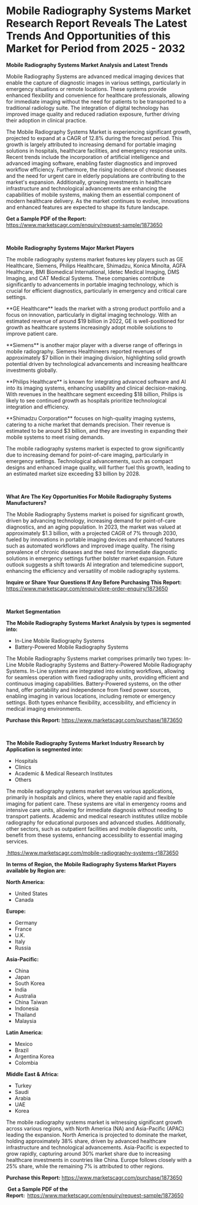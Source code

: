 <p><h1>Mobile Radiography Systems Market Research Report Reveals The Latest Trends And Opportunities of this Market for Period from 2025 - 2032</h1></p><p><strong>Mobile Radiography Systems Market Analysis and Latest Trends</strong></p>
<p><p>Mobile Radiography Systems are advanced medical imaging devices that enable the capture of diagnostic images in various settings, particularly in emergency situations or remote locations. These systems provide enhanced flexibility and convenience for healthcare professionals, allowing for immediate imaging without the need for patients to be transported to a traditional radiology suite. The integration of digital technology has improved image quality and reduced radiation exposure, further driving their adoption in clinical practice.</p><p>The Mobile Radiography Systems Market is experiencing significant growth, projected to expand at a CAGR of 12.8% during the forecast period. This growth is largely attributed to increasing demand for portable imaging solutions in hospitals, healthcare facilities, and emergency response units. Recent trends include the incorporation of artificial intelligence and advanced imaging software, enabling faster diagnostics and improved workflow efficiency. Furthermore, the rising incidence of chronic diseases and the need for urgent care in elderly populations are contributing to the market's expansion. Additionally, growing investments in healthcare infrastructure and technological advancements are enhancing the capabilities of mobile systems, making them an essential component of modern healthcare delivery. As the market continues to evolve, innovations and enhanced features are expected to shape its future landscape.</p></p>
<p><strong>Get a Sample PDF of the Report:&nbsp;</strong> <a href="https://www.marketscagr.com/enquiry/request-sample/1873650?utm_campaign=3249&utm_medium=2&utm_source=Github&utm_content=ia&utm_term=13042025&utm_id=mobile-radiography-systems">https://www.marketscagr.com/enquiry/request-sample/1873650</a></p>
<p>&nbsp;</p>
<p><strong>Mobile Radiography Systems Major Market Players</strong></p>
<p><p>The mobile radiography systems market features key players such as GE Healthcare, Siemens, Philips Healthcare, Shimadzu, Konica Minolta, AGFA Healthcare, BMI Biomedical International, Idetec Medical Imaging, DMS Imaging, and CAT Medical Systems. These companies contribute significantly to advancements in portable imaging technology, which is crucial for efficient diagnostics, particularly in emergency and critical care settings.</p><p>**GE Healthcare** leads the market with a strong product portfolio and a focus on innovation, particularly in digital imaging technology. With an estimated revenue of around $19 billion in 2022, GE is well-positioned for growth as healthcare systems increasingly adopt mobile solutions to improve patient care.</p><p>**Siemens** is another major player with a diverse range of offerings in mobile radiography. Siemens Healthineers reported revenues of approximately $7 billion in their imaging division, highlighting solid growth potential driven by technological advancements and increasing healthcare investments globally.</p><p>**Philips Healthcare** is known for integrating advanced software and AI into its imaging systems, enhancing usability and clinical decision-making. With revenues in the healthcare segment exceeding $18 billion, Philips is likely to see continued growth as hospitals prioritize technological integration and efficiency.</p><p>**Shimadzu Corporation** focuses on high-quality imaging systems, catering to a niche market that demands precision. Their revenue is estimated to be around $3 billion, and they are investing in expanding their mobile systems to meet rising demands.</p><p>The mobile radiography systems market is expected to grow significantly due to increasing demand for point-of-care imaging, particularly in emergency settings. Technological advancements, such as compact designs and enhanced image quality, will further fuel this growth, leading to an estimated market size exceeding $3 billion by 2028.</p></p>
<p>&nbsp;</p>
<p><strong>What Are The Key Opportunities For Mobile Radiography Systems Manufacturers?</strong></p>
<p><p>The Mobile Radiography Systems market is poised for significant growth, driven by advancing technology, increasing demand for point-of-care diagnostics, and an aging population. In 2023, the market was valued at approximately $1.3 billion, with a projected CAGR of 7% through 2030, fueled by innovations in portable imaging devices and enhanced features such as automated workflows and improved image quality. The rising prevalence of chronic diseases and the need for immediate diagnostic solutions in emergency settings further bolster market expansion. Future outlook suggests a shift towards AI integration and telemedicine support, enhancing the efficiency and versatility of mobile radiography systems.</p></p>
<p><strong>Inquire or Share Your Questions If Any Before Purchasing This Report:</strong> <a href="https://www.marketscagr.com/enquiry/pre-order-enquiry/1873650?utm_campaign=3249&utm_medium=2&utm_source=Github&utm_content=ia&utm_term=13042025&utm_id=mobile-radiography-systems">https://www.marketscagr.com/enquiry/pre-order-enquiry/1873650</a></p>
<p>&nbsp;</p>
<p><strong>Market Segmentation</strong></p>
<p><strong>The Mobile Radiography Systems Market Analysis by types is segmented into:</strong></p>
<p><ul><li>In-Line Mobile Radiography Systems</li><li>Battery-Powered Mobile Radiography Systems</li></ul></p>
<p><p>The Mobile Radiography Systems market comprises primarily two types: In-Line Mobile Radiography Systems and Battery-Powered Mobile Radiography Systems. In-Line systems are integrated into existing workflows, allowing for seamless operation with fixed radiography units, providing efficient and continuous imaging capabilities. Battery-Powered systems, on the other hand, offer portability and independence from fixed power sources, enabling imaging in various locations, including remote or emergency settings. Both types enhance flexibility, accessibility, and efficiency in medical imaging environments.</p></p>
<p><strong>Purchase this Report:&nbsp;</strong><a href="https://www.marketscagr.com/purchase/1873650?utm_campaign=3249&utm_medium=2&utm_source=Github&utm_content=ia&utm_term=13042025&utm_id=mobile-radiography-systems">https://www.marketscagr.com/purchase/1873650</a></p>
<p>&nbsp;</p>
<p><strong>The Mobile Radiography Systems Market Industry Research by Application is segmented into:</strong></p>
<p><ul><li>Hospitals</li><li>Clinics</li><li>Academic & Medical Research Institutes</li><li>Others</li></ul></p>
<p><p>The mobile radiography systems market serves various applications, primarily in hospitals and clinics, where they enable rapid and flexible imaging for patient care. These systems are vital in emergency rooms and intensive care units, allowing for immediate diagnosis without needing to transport patients. Academic and medical research institutes utilize mobile radiography for educational purposes and advanced studies. Additionally, other sectors, such as outpatient facilities and mobile diagnostic units, benefit from these systems, enhancing accessibility to essential imaging services.</p></p>
<p><a href="https://www.marketscagr.com/mobile-radiography-systems-r1873650?utm_campaign=3249&utm_medium=2&utm_source=Github&utm_content=ia&utm_term=13042025&utm_id=mobile-radiography-systems">&nbsp;https://www.marketscagr.com/mobile-radiography-systems-r1873650</a></p>
<p><strong>In terms of Region, the Mobile Radiography Systems Market Players available by Region are:</strong></p>
<p>
    <p> <strong> North America: </strong>
        <ul>
            <li>United States</li>
            <li>Canada</li>
        </ul>
        </p> 
    <p> <strong> Europe: </strong>
        <ul>
            <li>Germany</li>
            <li>France</li>
            <li>U.K.</li>
            <li>Italy</li>
            <li>Russia</li>
        </ul>
        </p> 
    <p> <strong> Asia-Pacific: </strong>
        <ul>
            <li>China</li>
            <li>Japan</li>
            <li>South Korea</li>
            <li>India</li>
            <li>Australia</li>
            <li>China Taiwan</li>
            <li>Indonesia</li>
            <li>Thailand</li>
            <li>Malaysia</li>
        </ul>
        </p> 
    <p> <strong> Latin America: </strong>
        <ul>
            <li>Mexico</li>
            <li>Brazil</li>
            <li>Argentina Korea</li>
            <li>Colombia</li>
        </ul>
        </p> 
    <p> <strong> Middle East & Africa: </strong>
        <ul>
            <li>Turkey</li>
            <li>Saudi</li>
            <li>Arabia</li>
            <li>UAE</li>
            <li>Korea</li>
        </ul>
    </p>
    </p>
<p><p>The mobile radiography systems market is witnessing significant growth across various regions, with North America (NA) and Asia-Pacific (APAC) leading the expansion. North America is projected to dominate the market, holding approximately 38% share, driven by advanced healthcare infrastructure and technological advancements. Asia-Pacific is expected to grow rapidly, capturing around 30% market share due to increasing healthcare investments in countries like China. Europe follows closely with a 25% share, while the remaining 7% is attributed to other regions.</p></p>
<p><strong>Purchase this Report: </strong><a href="https://www.marketscagr.com/purchase/1873650?utm_campaign=3249&utm_medium=2&utm_source=Github&utm_content=ia&utm_term=13042025&utm_id=mobile-radiography-systems">https://www.marketscagr.com/purchase/1873650</a></p>
<p>&nbsp;<strong>Get a Sample PDF of the Report:&nbsp;&nbsp;</strong><a href="https://www.marketscagr.com/enquiry/request-sample/1873650?utm_campaign=3249&utm_medium=2&utm_source=Github&utm_content=ia&utm_term=13042025&utm_id=mobile-radiography-systems">https://www.marketscagr.com/enquiry/request-sample/1873650</a></p>
<p><strong></strong></p>
<p><p></p><p></p><p></p></p>